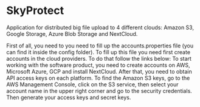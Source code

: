 # SkyProtect
Application for distributed big file upload to 4 different clouds: Amazon S3, Google Storage, Azure Blob Storage and NextCloud.

First of all, you need to you need to fill up the accounts.properties file (you can find it inside the config folder). 
To fill up this file you need first create accounts in the cloud providers. 
To do that follow the links below:
To start working with the software product, you need to create accounts on AWS, Microsoft Azure, GCP and install NextCloud. After that, you need to obtain API access keys on each platform.
To find the Amazon S3 keys, go to the AWS Management Console, click on the S3 service, then select your account name in the upper right corner and go to the security credentials. 
Then generate your access keys and secret keys.
